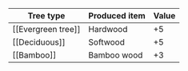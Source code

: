 | Tree type          | Produced item | Value |
| ------------------ | ------------- | ----- |
| [[Evergreen tree]] | Hardwood      | +5    |
| [[Deciduous]]      | Softwood      | +5    |
| [[Bamboo]]         | Bamboo wood   | +3    |
